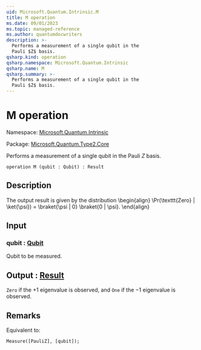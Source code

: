 ```yaml
---
uid: Microsoft.Quantum.Intrinsic.M
title: M operation
ms.date: 09/01/2023
ms.topic: managed-reference
ms.author: quantumdocwriters
description: >-
  Performs a measurement of a single qubit in the
  Pauli $Z$ basis.
qsharp.kind: operation
qsharp.namespace: Microsoft.Quantum.Intrinsic
qsharp.name: M
qsharp.summary: >-
  Performs a measurement of a single qubit in the
  Pauli $Z$ basis.
---
```


# M operation

Namespace: [Microsoft.Quantum.Intrinsic](xref:Microsoft.Quantum.Intrinsic)

Package: [Microsoft.Quantum.Type2.Core](https://nuget.org/packages/Microsoft.Quantum.Type2.Core)


Performs a measurement of a single qubit in thePauli $Z$ basis.

```qsharp
operation M (qubit : Qubit) : Result
```


## Description

The output result is given bythe distribution\begin{align}\Pr(\texttt{Zero} | \ket{\psi}) =\braket{\psi | 0} \braket{0 | \psi}.\end{align}

## Input

### qubit : [Qubit](xref:microsoft.quantum.qsharp.valueliterals#qubit-literals)

Qubit to be measured.



## Output : [Result](xref:microsoft.quantum.qsharp.valueliterals#result-literal)

`Zero` if the $+1$ eigenvalue is observed, and `One` ifthe $-1$ eigenvalue is observed.

## Remarks

Equivalent to:```qsharpMeasure([PauliZ], [qubit]);```